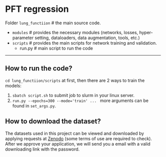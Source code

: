 # PFT regression

Folder `lung_functiion` # the main source code. 
- `modules` # provides the necessary modules (networks, losses, hyper-parameter setting, dataloaders, data augmentation, tools, etc.)
- `scripts` # provides the main scripts for network training and validation.
  - run.py  # main script to run the code

------


## How to run the code?
`cd lung_functiion/scripts` at first, then there are 2 ways to train the models:
1. `sbatch script.sh` to submit job to slurm in your linux server.
2. `run.py --epochs=300 --mode='train' ... ` more arguments can be found in `set_args.py`.

## How to download the dataset?
The datasets used in this project can be viewed and downloaded by applying requests at [Zenodo](https://zenodo.org/records/12120376) (some terms of use are required to check). After we approve your application, we will send you a email with a valid downloading link with the password. 
